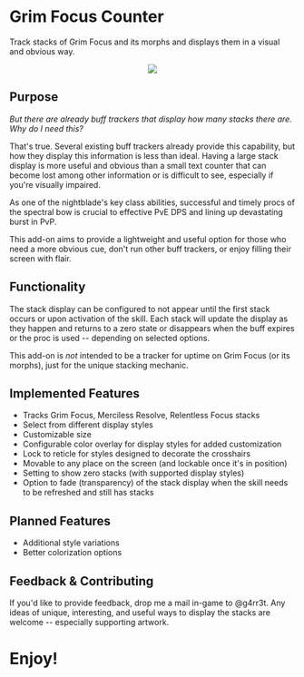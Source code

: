 # Grim Focus Counter

Track stacks of Grim Focus and its morphs and displays
them in a visual and obvious way.

<p align="center">
    <img src="https://github.com/inimicus/GrimFocusCounter/blob/master/art/GrimFocusCounter.gif?raw=true"><br>
</p>

## Purpose
_But there are already buff trackers that display how many
stacks there are. Why do I need this?_

That's true. Several existing buff trackers already provide
this capability, but how they display this information is less
than ideal. Having a large stack display is more useful and
obvious than a small text counter that can become lost among
other information or is difficult to see, especially if you're
visually impaired.

As one of the nightblade's key class abilities,
successful and timely procs of the spectral bow is crucial
to effective PvE DPS and lining up devastating burst in PvP.

This add-on aims to provide a lightweight and useful option
for those who need a more obvious cue, don't run other buff
trackers, or enjoy filling their screen with flair.

## Functionality
The stack display can be configured to not appear until the first
stack occurs or upon activation of the skill. Each stack will update
the display as they happen and returns to a zero state or disappears
when the buff expires or the proc is used -- depending on selected options.

This add-on is _not_ intended to be a tracker for uptime on
Grim Focus (or its morphs), just for the unique stacking mechanic.

## Implemented Features
- Tracks Grim Focus, Merciless Resolve, Relentless Focus stacks
- Select from different display styles
- Customizable size
- Configurable color overlay for display styles for added customization
- Lock to reticle for styles designed to decorate the crosshairs
- Movable to any place on the screen (and lockable once it's in position)
- Setting to show zero stacks (with supported display styles)
- Option to fade (transparency) of the stack display when the skill needs to be refreshed and still has stacks

## Planned Features
- Additional style variations
- Better colorization options

## Feedback & Contributing
If you'd like to provide feedback, drop me a mail in-game to
@g4rr3t. Any ideas of unique, interesting, and useful ways to
display the stacks are welcome -- especially supporting artwork.

# Enjoy!
